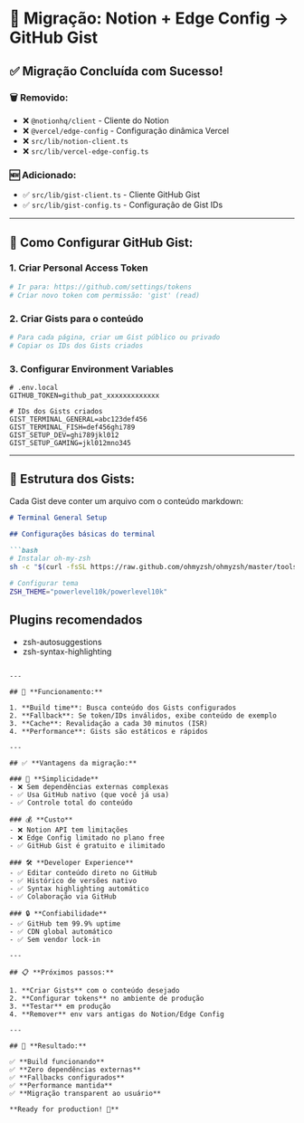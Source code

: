 # 🔄 Migração: Notion + Edge Config → GitHub Gist

## ✅ **Migração Concluída com Sucesso!**

### 🗑️ **Removido:**
- ❌ `@notionhq/client` - Cliente do Notion
- ❌ `@vercel/edge-config` - Configuração dinâmica Vercel
- ❌ `src/lib/notion-client.ts` 
- ❌ `src/lib/vercel-edge-config.ts`

### 🆕 **Adicionado:**
- ✅ `src/lib/gist-client.ts` - Cliente GitHub Gist
- ✅ `src/lib/gist-config.ts` - Configuração de Gist IDs

---

## 🔧 **Como Configurar GitHub Gist:**

### **1. Criar Personal Access Token**
```bash
# Ir para: https://github.com/settings/tokens
# Criar novo token com permissão: 'gist' (read)
```

### **2. Criar Gists para o conteúdo**
```bash
# Para cada página, criar um Gist público ou privado
# Copiar os IDs dos Gists criados
```

### **3. Configurar Environment Variables**
```env
# .env.local
GITHUB_TOKEN=github_pat_xxxxxxxxxxxxx

# IDs dos Gists criados
GIST_TERMINAL_GENERAL=abc123def456
GIST_TERMINAL_FISH=def456ghi789  
GIST_SETUP_DEV=ghi789jkl012
GIST_SETUP_GAMING=jkl012mno345
```

---

## 📁 **Estrutura dos Gists:**

Cada Gist deve conter um arquivo com o conteúdo markdown:

```markdown
# Terminal General Setup

## Configurações básicas do terminal

```bash
# Instalar oh-my-zsh
sh -c "$(curl -fsSL https://raw.github.com/ohmyzsh/ohmyzsh/master/tools/install.sh)"

# Configurar tema
ZSH_THEME="powerlevel10k/powerlevel10k"
```

## Plugins recomendados
- zsh-autosuggestions
- zsh-syntax-highlighting
```

---

## 🔄 **Funcionamento:**

1. **Build time**: Busca conteúdo dos Gists configurados
2. **Fallback**: Se token/IDs inválidos, exibe conteúdo de exemplo
3. **Cache**: Revalidação a cada 30 minutos (ISR)
4. **Performance**: Gists são estáticos e rápidos

---

## ✅ **Vantagens da migração:**

### 🚀 **Simplicidade**
- ❌ Sem dependências externas complexas
- ✅ Usa GitHub nativo (que você já usa)
- ✅ Controle total do conteúdo

### 💰 **Custo**
- ❌ Notion API tem limitações  
- ❌ Edge Config limitado no plano free
- ✅ GitHub Gist é gratuito e ilimitado

### 🛠️ **Developer Experience** 
- ✅ Editar conteúdo direto no GitHub
- ✅ Histórico de versões nativo
- ✅ Syntax highlighting automático
- ✅ Colaboração via GitHub

### 🔒 **Confiabilidade**
- ✅ GitHub tem 99.9% uptime
- ✅ CDN global automático
- ✅ Sem vendor lock-in

---

## 📋 **Próximos passos:**

1. **Criar Gists** com o conteúdo desejado
2. **Configurar tokens** no ambiente de produção
3. **Testar** em produção
4. **Remover** env vars antigas do Notion/Edge Config

---

## 🎉 **Resultado:**

✅ **Build funcionando**  
✅ **Zero dependências externas**  
✅ **Fallbacks configurados**  
✅ **Performance mantida**  
✅ **Migração transparent ao usuário**  

**Ready for production! 🚀**
